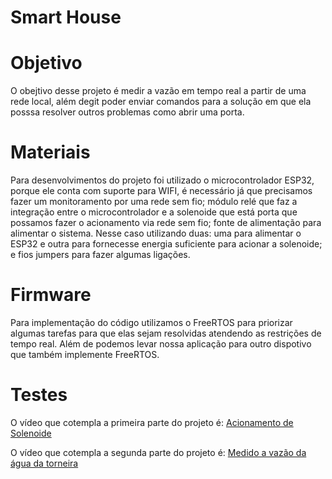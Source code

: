 # Smart House
# Objetivo

O obejtivo desse projeto é medir a vazão em tempo real a partir de uma rede local, além degit  poder enviar comandos para a solução em que ela posssa resolver outros problemas como abrir uma porta.
 
 # Materiais
 Para desenvolvimentos do projeto foi utilizado o microcontrolador ESP32, porque ele conta com suporte para WIFI, é necessário já que precisamos fazer um monitoramento por uma rede sem fio; módulo relé que faz a integração entre o microcontrolador e a solenoide que está porta que possamos fazer o acionamento via rede sem fio; fonte de alimentação para alimentar o sistema. Nesse caso utilizando duas: uma para alimentar o ESP32 e outra para fornecesse energia suficiente para acionar a solenoide; e fios jumpers para fazer algumas ligações.
 
# Firmware
Para implementação do código utilizamos o FreeRTOS  para priorizar algumas tarefas para que elas sejam resolvidas atendendo as restrições de tempo real. Além de podemos levar nossa aplicação para outro dispotivo que também implemente FreeRTOS.

# Testes
O vídeo que cotempla a primeira parte do projeto é: [Acionamento de Solenoide](https://www.youtube.com/watch?v=opxVK3Q5iVM) 




O vídeo que cotempla a segunda parte do projeto é: [Medido a vazão da água da torneira](https://www.youtube.com/watch?v=opxVK3Q5iVM) 
